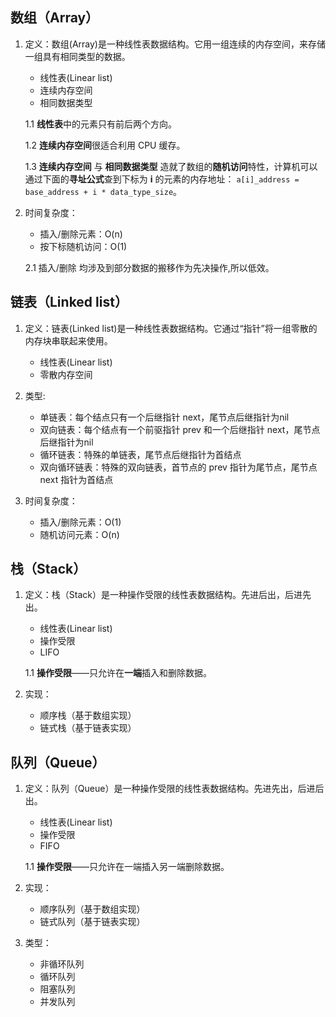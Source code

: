 ## 数组（Array）

1. 定义：数组(Array)是一种线性表数据结构。它用一组连续的内存空间，来存储一组具有相同类型的数据。
    
    - 线性表(Linear list)
    - 连续内存空间
    - 相同数据类型
    
    1.1 **线性表**中的元素只有前后两个方向。
    
    1.2 **连续内存空间**很适合利用 CPU 缓存。
    
    1.3 **连续内存空间** 与 **相同数据类型** 造就了数组的**随机访问**特性，计算机可以通过下面的**寻址公式**查到下标为 **i** 的元素的内存地址：
    ```a[i]_address = base_address + i * data_type_size```。
    
2. 时间复杂度：
    
    - 插入/删除元素：O(n)
    - 按下标随机访问：O(1)
    
    2.1 插入/删除 均涉及到部分数据的搬移作为先决操作,所以低效。

## 链表（Linked list）

1. 定义：链表(Linked list)是一种线性表数据结构。它通过“指针”将一组零散的内存块串联起来使用。
    
    - 线性表(Linear list)
    - 零散内存空间

2. 类型:
    
    - 单链表：每个结点只有一个后继指针 next，尾节点后继指针为nil
    - 双向链表：每个结点有一个前驱指针 prev 和一个后继指针 next，尾节点后继指针为nil
    - 循环链表：特殊的单链表，尾节点后继指针为首结点
    - 双向循环链表：特殊的双向链表，首节点的 prev 指针为尾节点，尾节点 next 指针为首结点

3. 时间复杂度：

    - 插入/删除元素：O(1)
    - 随机访问元素：O(n)

## 栈（Stack）

1. 定义：栈（Stack）是一种操作受限的线性表数据结构。先进后出，后进先出。
    
    - 线性表(Linear list)
    - 操作受限
    - LIFO
    
    1.1 **操作受限**——只允许在**一端**插入和删除数据。

2. 实现：
    
    - 顺序栈（基于数组实现）
    - 链式栈（基于链表实现）
    
## 队列（Queue）

1. 定义：队列（Queue）是一种操作受限的线性表数据结构。先进先出，后进后出。

    - 线性表(Linear list)
    - 操作受限
    - FIFO
    
    1.1 **操作受限**——只允许在一端插入另一端删除数据。

2. 实现：

    - 顺序队列（基于数组实现）
    - 链式队列（基于链表实现）
    
3. 类型：
    - 非循环队列
    - 循环队列
    - 阻塞队列
    - 并发队列
